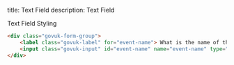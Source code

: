 title: Text Field
description: Text Field

Text Field Styling

```html
<div class="govuk-form-group">
    <label class="govuk-label" for="event-name"> What is the name of the event? </label>
    <input class="govuk-input" id="event-name" name="event-name" type="text" />
</div>
```
